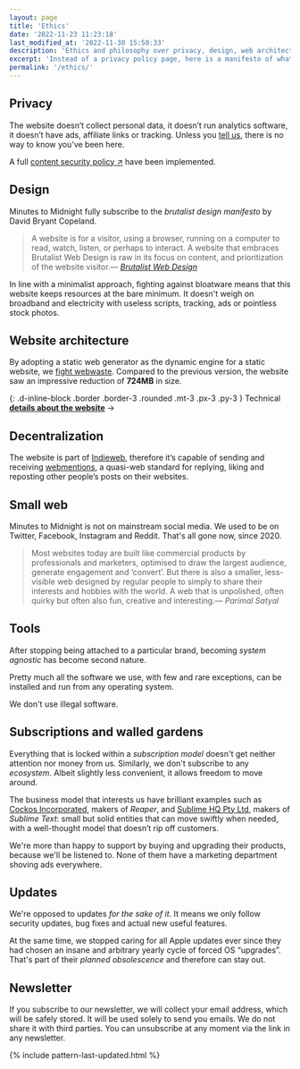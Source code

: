```yaml
---
layout: page
title: 'Ethics'
date: '2022-11-23 11:23:18'
last_modified_at: '2022-11-30 15:50:33'
description: 'Ethics and philosophy over privacy, design, web architecture and the software we use.'
excerpt: 'Instead of a privacy policy page, here is a manifesto of what Minutes to Midnight adhere to.'
permalink: '/ethics/'
---
```

## Privacy

The website doesn’t collect personal data, it doesn’t run analytics software, it doesn’t have ads, affiliate links or tracking. Unless you [tell us](/contact/), there is no way to know you've been here.

A full [content security policy ↗](https://simonesilvestroni.com/blog/content-security-policy/) have been implemented.

## Design

Minutes to Midnight fully subscribe to the _brutalist design manifesto_ by David Bryant Copeland.

> A website is for a visitor, using a browser, running on a computer to read, watch, listen, or perhaps to interact. A website that embraces Brutalist Web Design is raw in its focus on content, and prioritization of the website visitor.<cite>—&nbsp;[Brutalist Web Design](https://brutalist-web.design/)</cite>

In line with a minimalist approach, fighting against bloatware means that this website keeps resources at the bare minimum. It doesn't weigh on broadband and electricity with useless scripts, tracking, ads or pointless stock photos.

## Website architecture

By adopting a static web generator as the dynamic engine for a static website, we [fight webwaste](https://silviamaggidesign.com/design-digested/biased-ai/#webwaste). Compared to the previous version, the website saw an impressive reduction of **724MB** in size.

{: .d-inline-block .border .border-3 .rounded .mt-3 .px-3 .py-3 }
Technical [**details about the website**](/about/#about-this-website) →

## Decentralization

The website is part of [Indieweb](https://indieweb.org/), therefore it’s capable of sending and receiving [webmentions](https://alistapart.com/article/webmentions-enabling-better-communication-on-the-internet/), a quasi-web standard for replying, liking and reposting other people’s posts on their websites.

## Small web

Minutes to Midnight is not on mainstream social media. We used to be on Twitter, Facebook, Instagram and Reddit. That's all gone now, since 2020.

> Most websites today are built like commercial products by professionals and marketers, optimised to draw the largest audience, generate engagement and ‘convert’. But there is also a smaller, less-visible web designed by regular people to simply to share their interests and hobbies with the world. A web that is unpolished, often quirky but often also fun, creative and interesting.<cite>—&nbsp;Parimal Satyal</cite>

## Tools

After stopping being attached to a particular brand, becoming _system agnostic_ has become second nature.

Pretty much all the software we use, with few and rare exceptions, can be installed and run from any operating system.

We don't use illegal software.

## Subscriptions and walled gardens

Everything that is locked within a _subscription model_ doesn't get neither attention nor money from us. Similarly, we don't subscribe to any _ecosystem_. Albeit slightly less convenient, it allows freedom to move around.

The business model that interests us have brilliant examples such as [Cockos Incorporated](https://cockos.com/), makers of _Reaper_, and [Sublime HQ Pty Ltd](https://www.sublimehq.com/), makers of _Sublime Text_: small but solid entities that can move swiftly when needed, with a well-thought model that doesn’t rip off customers. 

We're more than happy to support by buying and upgrading their products, because we'll be listened to. None of them have a marketing department shoving ads everywhere.

## Updates

We're opposed to updates _for the sake of it_. It means we only follow security updates, bug fixes and actual new useful features.

At the same time, we stopped caring for all Apple updates ever since they had chosen an insane and arbitrary yearly cycle of forced OS “upgrades”. That's part of their _planned obsolescence_ and therefore can stay out.

## Newsletter

If you subscribe to our newsletter, we will collect your email address, which will be safely stored. It will be used solely to send you emails. We do not share it with third parties. You can unsubscribe at any moment via the link in any newsletter.

{% include pattern-last-updated.html %}